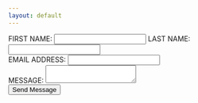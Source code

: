 ```yaml
---
layout: default
---
```



<form
  action="https://formspree.io/mknozayb"
  method="POST"
>

<label>
FIRST NAME:
<input type="text">
</label>

<label>
LAST NAME:
<input type="text">
</label>
<br/>

<label>
EMAIL ADDRESS:
<input type="text" name="_replyto">
</label>
<br/>

<label>
MESSAGE:
<textarea name="message"></textarea>
</label>

<!-- your other form fields go here -->
<br/>
<button type="submit">Send Message</button>
</form>
